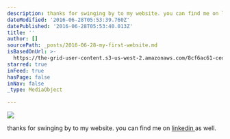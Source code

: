 ```yaml
---
description: thanks for swinging by to my website. you can find me on linkedin as well.
dateModified: '2016-06-28T05:53:39.760Z'
datePublished: '2016-06-28T05:53:40.013Z'
title: ''
author: []
sourcePath: _posts/2016-06-28-my-first-website.md
isBasedOnUrl: >-
  https://the-grid-user-content.s3-us-west-2.amazonaws.com/8cf6ac61-ced9-4ce8-a8b7-7cb2edebb2d1.jpg
starred: true
inFeed: true
hasPage: false
inNav: false
_type: MediaObject

---
```

![](https://the-grid-user-content.s3-us-west-2.amazonaws.com/e25a37e7-0f44-4975-aef0-a6f98f4f561e.jpg)

thanks for swinging by to my website. you can find me on [linkedin ][0]as well.

[0]: https://www.linkedin.com/in/jasonhk1020 "LinkedIn"